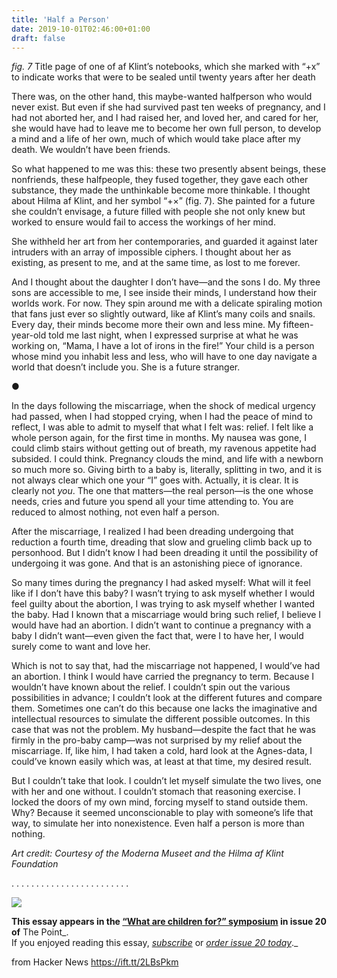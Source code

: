 ```yaml
---
title: 'Half a Person'
date: 2019-10-01T02:46:00+01:00
draft: false
---
```


_fig. 7_ Title page of one of af Klint’s notebooks, which she marked with “+x” to indicate works that were to be sealed until twenty years after her death

There was, on the other hand, this maybe-wanted halfperson who would never exist. But even if she had survived past ten weeks of pregnancy, and I had not aborted her, and I had raised her, and loved her, and cared for her, she would have had to leave me to become her own full person, to develop a mind and a life of her own, much of which would take place after my death. We wouldn’t have been friends.

So what happened to me was this: these two presently absent beings, these nonfriends, these halfpeople, they fused together, they gave each other substance, they made the unthinkable become more thinkable. I thought about Hilma af Klint, and her symbol “+×” (fig. 7). She painted for a future she couldn’t envisage, a future filled with people she not only knew but worked to ensure would fail to access the workings of her mind.

She withheld her art from her contemporaries, and guarded it against later intruders with an array of impossible ciphers. I thought about her as existing, as present to me, and at the same time, as lost to me forever.

And I thought about the daughter I don’t have—and the sons I do. My three sons are accessible to me, I see inside their minds, I understand how their worlds work. For now. They spin around me with a delicate spiraling motion that fans just ever so slightly outward, like af Klint’s many coils and snails. Every day, their minds become more their own and less mine. My fifteen-year-old told me last night, when I expressed surprise at what he was working on, “Mama, I have a lot of irons in the fire!” Your child is a person whose mind you inhabit less and less, who will have to one day navigate a world that doesn’t include you. She is a future stranger.

●

In the days following the miscarriage, when the shock of medical urgency had passed, when I had stopped crying, when I had the peace of mind to reflect, I was able to admit to myself that what I felt was: relief. I felt like a whole person again, for the first time in months. My nausea was gone, I could climb stairs without getting out of breath, my ravenous appetite had subsided. I could think. Pregnancy clouds the mind, and life with a newborn so much more so. Giving birth to a baby is, literally, splitting in two, and it is not always clear which one your “I” goes with. Actually, it is clear. It is clearly not _you_. The one that matters—the real person—is the one whose needs, cries and future you spend all your time attending to. You are reduced to almost nothing, not even half a person.

After the miscarriage, I realized I had been dreading undergoing that reduction a fourth time, dreading that slow and grueling climb back up to personhood. But I didn’t know I had been dreading it until the possibility of undergoing it was gone. And that is an astonishing piece of ignorance.

So many times during the pregnancy I had asked myself: What will it feel like if I don’t have this baby? I wasn’t trying to ask myself whether I would feel guilty about the abortion, I was trying to ask myself whether I wanted the baby. Had I known that a miscarriage would bring such relief, I believe I would have had an abortion. I didn’t want to continue a pregnancy with a baby I didn’t want—even given the fact that, were I to have her, I would surely come to want and love her.

Which is not to say that, had the miscarriage not happened, I would’ve had an abortion. I think I would have carried the pregnancy to term. Because I wouldn’t have known about the relief. I couldn’t spin out the various possibilities in advance; I couldn’t look at the different futures and compare them. Sometimes one can’t do this because one lacks the imaginative and intellectual resources to simulate the different possible outcomes. In this case that was not the problem. My husband—despite the fact that he was firmly in the pro-baby camp—was not surprised by my relief about the miscarriage. If, like him, I had taken a cold, hard look at the Agnes-data, I could’ve known easily which was, at least at that time, my desired result.

But I couldn’t take that look. I couldn’t let myself simulate the two lives, one with her and one without. I couldn’t stomach that reasoning exercise. I locked the doors of my own mind, forcing myself to stand outside them. Why? Because it seemed unconscionable to play with someone’s life that way, to simulate her into nonexistence. Even half a person is more than nothing.

_Art credit: Courtesy of the Moderna Museet and the Hilma af Klint Foundation_

. . . . . . . . . . . . . . . . . . . . . . . .

![](https://thepointmag.com/wp-content/uploads/2019/08/issue19-thumbnail-sm.jpg)

__This essay appears in the [“What are children for?” symposium](https://thepointmag.com/point_symposia/what-are-children-for) in issue 20 of__ The Point_.  
If you enjoyed reading this essay, _[subscribe](https://thepointmag.com/subscribe)_ or _[order issue 20 today](https://thepointmag.com/point-shop/issue-20)_._

  
  
from Hacker News https://ift.tt/2LBsPkm